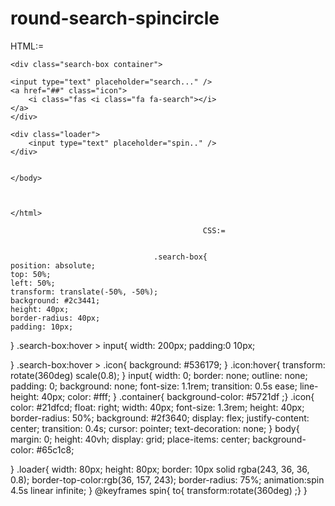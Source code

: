 # round-search-spincircle

HTML:=

<!DOCTYPE html>
<html>

<head>
      <link rel="stylesheet" href="madan.css">
</head>
<body>

    <div class="search-box container">

    <input type="text" placeholder="search..." />
    <a href="##" class="icon">
        <i class="fas <i class="fa fa-search"></i>
    </a>
    </div>
    
    <div class="loader">
        <input type="text" placeholder="spin.." />
    </div>
    

    </body>



    </html>
                                               
                                               CSS:=
                                               
                                               
                                    .search-box{
    position: absolute;
    top: 50%;
    left: 50%;
    transform: translate(-50%, -50%);
    background: #2c3441;
    height: 40px;
    border-radius: 40px;
    padding: 10px;
}
.search-box:hover > input{
    width: 200px;
    padding:0 10px;

}
.search-box:hover > .icon{
    background: #536179;
}
.icon:hover{
    transform: rotate(360deg) scale(0.8);
}
input{
    width: 0;
    border: none;
    outline: none;
    padding: 0;
    background: none;
    font-size: 1.1rem;
    transition: 0.5s ease;
    line-height: 40px;
    color: #fff;
}
.container{
    background-color: #5721df ;}
.icon{
    color: #21dfcd;
    float: right;
    width: 40px;
    font-size: 1.3rem;
    height: 40px;
    border-radius: 50%;
    background: #2f3640;
    display: flex;
    justify-content: center;
    transition: 0.4s;
    cursor: pointer;
    text-decoration: none;
}
body{
    margin: 0;
    height: 40vh;
    display: grid;
    place-items: center;
    background-color: #65c1c8;

}
.loader{
    width: 80px;
    height: 80px;
    border: 10px solid rgba(243, 36, 36, 0.8);
    border-top-color:rgb(36, 157, 243);
    border-radius: 75%;
    animation:spin 4.5s linear infinite;
}
@keyframes spin{
    to{
        transform:rotate(360deg) ;}
    }

           
